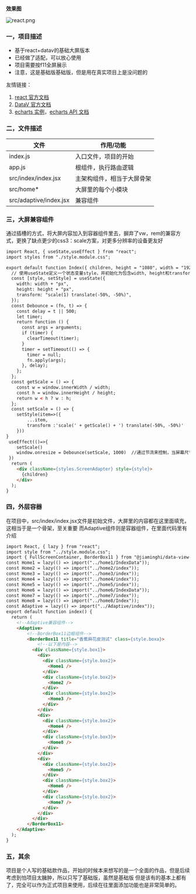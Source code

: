 **效果图**
<p>
    <img src="https://img.picui.cn/free/2024/07/17/669737a0c0e86.png" alt="react.png" title="react.png" />
</p>

### 一，项目描述
- 基于react+datav的基础大屏版本
- 已经做了适配，可以放心使用
- 项目需要按f11全屏展示
- 注意，这是基础版基础版，但是用在真实项目上是没问题的

友情链接：

1.  [react 官方文档](https://zh-hans.react.dev/)
2.  [DataV 官方文档](http://datav.jiaminghi.com/guide/)
3.  [echarts 实例](https://echarts.apache.org/examples/zh/index.html)，[echarts API 文档](https://echarts.apache.org/zh/api.html#echarts)


### 二，文件描述

| 文件                | 作用/功能                                                              |
| ------------------- | --------------------------------------------------------------------- |
| index.js             | 入口文件，项目的开始                                    |      
| app.js                | 根组件，执行路由逻辑                                                        |
| src/index/index.jsx      | 主架构组件，相当于大屏骨架                                     |
| src/home*  | 大屏里的每个小模块                                              |
| src/adaptive/index.jsx | 兼容组件                                           |


### 三，大屏兼容组件
通过插槽的方式，将大屏内容加入到容器组件里去，摒弃了vw，rem的兼容方式，更换了缺点更少的css3：scale方案，对更多分辨率的设备更友好
```html
import React, { useState,useEffect } from "react";
import styles from "./style.module.css";

export default function Index({ children, height = "1080", width = "1920" }) {
  // 使用useState定义一个状态变量style，并初始化为包含width, height和transform的对象
  const [style, setStyle] = useState({
    width: width + "px",
    height: height + "px",
    transform: "scale(1) translate(-50%, -50%)",
  });
  const Debounce = (fn, t) => {
    const delay = t || 500;
    let timer;
    return function () {
      const args = arguments;
      if (timer) {
        clearTimeout(timer);
      }
      timer = setTimeout(() => {
        timer = null;
        fn.apply(args);
      }, delay);
    };
  };
  const getScale = () => {
    const w = window.innerWidth / width;
    const h = window.innerHeight / height;
    return w < h ? w : h;
  };
  const setScale = () => {
    setStyle(item=>({
        ...item,
        transform :'scale(' + getScale() + ') translate(-50%, -50%)'
    }))
}
 useEffect(()=>{
    setScale()
    window.onresize = Debounce(setScale, 1000)  //通过节流来控制，当屏幕尺寸更换时控制缩放，减少性能的损耗。
 })
  return (
    <div className={styles.ScreenAdapter} style={style}>
      {children}
    </div>
  );
}


```
### 四，外层容器
在项目中，src/index/index.jsx文件是初始文件，大屏里的内容都在这里面填充，这相当于是一个骨架，至关重要
而Adaptive组件则是容器组件，在里面代码里有介绍
```html
import React, { lazy } from "react";
import style from "../style.module.css";
import { FullScreenContainer, BorderBox11 } from "@jiaminghi/data-view-react";
const Home1 = lazy(() => import("../home1/IndexData"));
const Home2 = lazy(() => import("../home2/index"));
const Home3 = lazy(() => import("../home3/index"));
const Home4 = lazy(() => import("../home4/index"));
const Home5 = lazy(() => import("../home5/index"));
const Home6 = lazy(() => import("../home6/IndexData"));
const Home7 = lazy(() => import("../home7/index"));
const Home8 = lazy(() => import("../home8/Index"));
const Adaptive = lazy(() => import("../Adaptive/index"));
export default function index() {
  return (
    <!--Adaptive兼容组件-->
    <Adaptive>
        <!--BorderBox11边框组件-->
        <BorderBox11 title="香蕉麻花皮测试" class={style.boxa}>
            <!--以下是内容-->
          <div className={style.box1}>
            <div>
              <div className={style.box2}>
                <Home1 />
              </div>
              <div className={style.box2}>
                <Home2 />
              </div>
              <div className={style.box2}>
                <Home3 />
              </div>
            </div>
            <div>
              <div className={style.box2}>
                <Home4 />
              </div>
              <div className={style.box3}>
                <Home8 />
              </div>
            </div>
            <div>
              <div className={style.box2}>
                <Home5 />
              </div>
              <div className={style.box2}>
                <Home6 />
              </div>
              <div className={style.box2}>
                <Home7 />
              </div>
            </div>
          </div>
        </BorderBox11>
    </Adaptive>
  );
}
```

### 五，其余
项目是个人写的基础款作品，开始的时候本来想写的是一个全面的作品，但是后续考虑到怕项目太臃肿，所以只写了基础版，虽然是基础版
但是该有的基本上都有了，完全可以作为正式项目来使用，后续在往里面添加功能也是非常简单的。